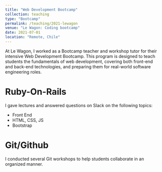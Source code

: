 ```yaml
---
title: "Web Development Bootcamp"
collection: teaching
type: "Bootcamp"
permalink: /teaching/2021-lewagon
venue: "Le Wagon: Coding bootcamp"
date: 2021-07-01
location: "Remote, Chile"
---
```


At Le Wagon, I worked as a Bootcamp teacher and workshop tutor for their intensive Web Development Bootcamp. This program is designed to teach students the fundamentals of web development, covering both front-end and back-end technologies, and preparing them for real-world software engineering roles.

Ruby-On-Rails
======
I gave lectures and answered questions on Slack on the following topics:
- Front End
- HTML, CSS, JS
- Bootstrap

Git/Github
======
I conducted several Git workshops to help students collaborate in an organized manner.
